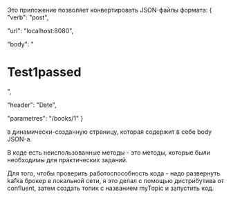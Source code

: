 Это приложение позволяет конвертировать JSON-файлы формата:
{
"verb": "post",

"url": "localhost:8080",

"body": "<body><h1>Test1passed</h1></body>",

"header": "Date",

"parametres": "/books/1"
}

в динамически-созданную страницу, которая содержит в себе body JSON-а.

В коде есть неиспользованные методы - это методы, которые были необходимы для практических заданий.

Для того, чтобы проверить работоспособность кода - надо развернуть kafka брокер в локальной сети, я это делал с помощью
дистрибутива от confluent, затем создать топик с названием
myTopic и запустить код.